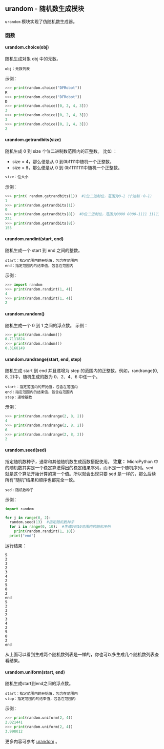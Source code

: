 ## **urandom** - 随机数生成模块

`urandom` 模块实现了伪随机数生成器。

### 函数 

#### **urandom.choice**(obj)  

随机生成对象 obj 中的元数。

```
obj：元数列表
```

示例：

```python
>>> print(random.choice("DFRobot"))
R
>>> print(random.choice("DFRobot"))
D
>>> print(random.choice([0, 2, 4, 3]))
3
>>> print(random.choice([0, 2, 4, 3]))
3
>>> print(random.choice([0, 2, 4, 3]))
2
```

#### **urandom.getrandbits**(size)  

随机生成 0 到 size 个位二进制数范围内的正整数。 比如 ：

- size = 4，那么便是从 0 到0b1111中随机一个正整数。 
- size = 8，那么便是从 0 到 0b11111111中随机一个正整数。

```python
size：位大小
```

示例：

```python
>>> print( random.getrandbits(1))  #1位二进制位，范围为0~1（十进制：0~1）
1
>>> print(random.getrandbits(1))
0
>>> print(random.getrandbits(8))  #8位二进制位，范围为0000 0000~1111 11111（十进制：0~255）
224
>>> print(random.getrandbits(8))
155
```

#### **urandom.randint**(start, end)  

随机生成一个 start 到 end 之间的整数。 

```
start：指定范围内的开始值，包含在范围内
end：指定范围内的结束值，包含在范围内
```

示例：

```python
>>> import random
>>> print(random.randint(1, 4))
4
>>> print(random.randint(1, 4))
2
```

#### **urandom.random**()  
随机生成一个 0 到 1 之间的浮点数。 
示例：

```python
>>> print(random.random())
0.7111824
>>> print(random.random())
0.3168149
```

#### **urandom.randrange**(start, end, step)  

随机生成 start 到 end 并且递增为 step 的范围内的正整数。例如，randrange(0, 8, 2)中，随机生成的数为 0、2、4、6 中任一个。

```
start：指定范围内的开始值，包含在范围内
end：指定范围内的结束值，包含在范围内
step：递增基数
```

示例：

```python
>>> print(random.randrange(2, 8, 2))
4
>>> print(random.randrange(2, 8, 2))
6
>>> print(random.randrange(2, 8, 2))
2
```

#### **urandom.seed**(sed)  

指定随机数种子，通常和其他随机数生成函数搭配使用。 
**注意：** 
   MicroPython 中的随机数其实是一个稳定算法得出的稳定结果序列，而不是一个随机序列。sed 就是这个算法开始计算的第一个值。所以就会出现只要 sed 是一样的，那么后续所有“随机”结果和顺序也都完全一致。

```
sed：随机数种子
```

示例：

```python
import random

for j in range(0, 2):
  random.seed(13)  #指定随机数种子
  for i in range(0, 10):  #生成0到10范围内的随机序列
    print(random.randint(1, 10))
  print("end")
```

运行结果：

```
5
2
3
2
3
4
2
5
8
2
end
5
2
3
2
3
4
2
5
8
2
end
```

   从上面可以看到生成两个随机数列表是一样的，你也可以多生成几个随机数列表查看结果。

#### **urandom.uniform**(start, end)  

随机生成start到end之间的浮点数。

```
start：指定范围内的开始值，包含在范围内
stop：指定范围内的结束值，包含在范围内
```

示例：

```python
>>> print(random.uniform(2, 4))
2.021441
>>> print(random.uniform(2, 4))
3.998012
```

更多内容可参考 [urandom](https://docs.python.org/3/library/random.html?highlight=random#module-random) 。
